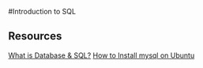 #Introduction to SQL
## Resources
[What is Database & SQL?](https://youtu.be/FR4QIeZaPeM)
[How to Install mysql on Ubuntu](https://www.digitalocean.com/community/tutorials/how-to-install-mysql-on-ubuntu-20-04)


